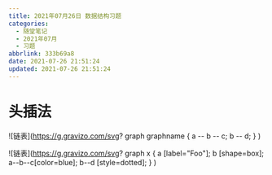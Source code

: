 ```yaml
---
title: 2021年07月26日 数据结构习题
categories:
  - 随堂笔记
  - 2021年07月
  - 习题
abbrlink: 333b69a8
date: 2021-07-26 21:51:24
updated: 2021-07-26 21:51:24
---
```

# 头插法

![链表](https://g.gravizo.com/svg?
    graph graphname {
        a -- b -- c;
        b -- d;
    }
)

![链表](https://g.gravizo.com/svg?
    graph x {
        a [label="Foo"];
        b [shape=box];
        a--b--c[color=blue];
        b--d [style=dotted];
    }
)
